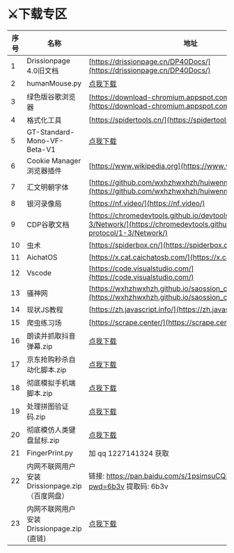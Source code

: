 # ⚔️下载专区


| 序号 | 名称                       | 地址                                                                 |
|------|----------------------------|----------------------------------------------------------------------|
| 1    | Drissionpage 4.0旧文档      | [https://drissionpage.cn/DP40Docs/](https://drissionpage.cn/DP40Docs/) |
| 2    | humanMouse.py               | [点我下载](https://github.com/wxhzhwxhzh/123pan/blob/main/hunmanMouse.py) |
| 3    | 绿色版谷歌浏览器            | [https://download-chromium.appspot.com/](https://download-chromium.appspot.com/) |
| 4    | 格式化工具                   | [https://spidertools.cn/](https://spidertools.cn/)                     |
| 5    | GT-Standard-Mono-VF-Beta-V1  | [点我下载](https://wxhzhwxhzh.github.io/dp_helper_doc/zip/GT-Standard-Mono-VF-Beta-V1.zip)                     |
| 6    | Cookie Manager浏览器插件    | [https://www.wikipedia.org](https://www.wikipedia.org)                |
| 7    | 汇文明朝字体                 | [https://github.com/wxhzhwxhzh/huiwenmincho-improved](https://github.com/wxhzhwxhzh/huiwenmincho-improved) |
| 8    | 银河录像局                   | [https://nf.video/](https://nf.video/)                               |
| 9    | CDP谷歌文档                  | [https://chromedevtools.github.io/devtools-protocol/1-3/Network/](https://chromedevtools.github.io/devtools-protocol/1-3/Network/) |
| 10   | 虫术                         | [https://spiderbox.cn/](https://spiderbox.cn/)                         |
| 11   | AichatOS                     | [https://x.cat.caichatosb.com/](https://x.cat.caichatosb.com/)       |
| 12   | Vscode                       | [https://code.visualstudio.com/](https://code.visualstudio.com/)     |
| 13   | 骚神网                       | [https://wxhzhwxhzh.github.io/saossion_code_helper_online/](https://wxhzhwxhzh.github.io/saossion_code_helper_online/) |
| 14   | 现状JS教程                   | [https://zh.javascript.info/](https://zh.javascript.info/)           |
| 15   | 爬虫练习场                   | [https://scrape.center/](https://scrape.center/)                     |
| 16   | 朗读并抓取抖音弹幕.zip       | [点我下载](https://wxhzhwxhzh.github.io/dp_helper_doc/zip/读抖音弹幕.zip)                                      |
| 17   | 京东抢购秒杀自动化脚本.zip   | [点我下载](https://wxhzhwxhzh.github.io/dp_helper_doc/zip/京东抢购秒杀自动化脚本.zip)                          |
| 18   | 彻底模拟手机端脚本.zip       | [点我下载](https://wxhzhwxhzh.github.io/dp_helper_doc/zip/彻底模拟手机端.zip)                                  |
| 19   | 处理拼图验证码.zip       | [点我下载](https://github.com/wxhzhwxhzh/sao/releases/download/1.0/PinTuYanZhengMa.zip)                                  |
| 20   | 彻底模仿人类键盘鼠标.zip       | [点我下载](https://github.com/wxhzhwxhzh/sao/releases/download/1.1/mo_fang_renlei_jianpan_shubiao.zip)                                  |
| 21   | FingerPrint.py       | 加 qq 1227141324  获取                                  |
| 22   | 内网不联网用户安装Drissionpage.zip （百度网盘）  | 链接: https://pan.baidu.com/s/1psimsuCQ3_IX8onb51Wn8g?pwd=6b3v 提取码: 6b3v                                 |
| 23   | 内网不联网用户安装Drissionpage.zip (直链)      | [点我下载](https://github.com/wxhzhwxhzh/sao/releases/download/1.2/NeiWangAnZhuangDP.zip)                                 |

